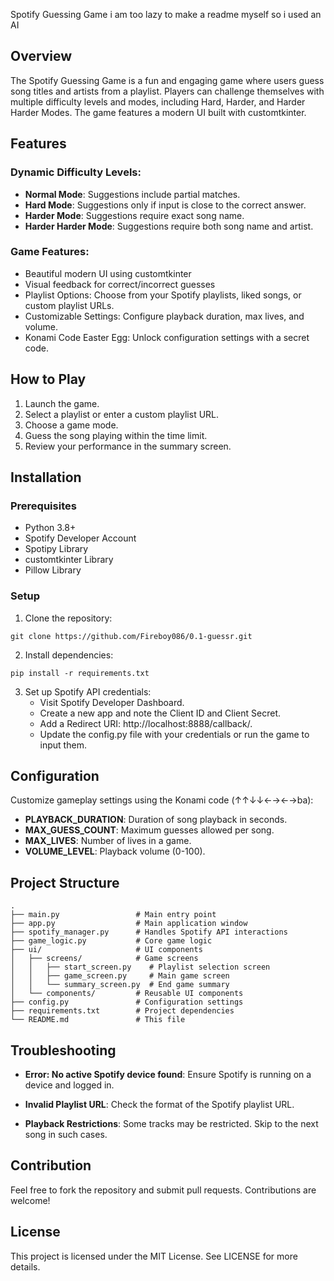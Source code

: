 Spotify Guessing Game
i am too lazy to make a readme myself so i used an AI

## Overview

The Spotify Guessing Game is a fun and engaging game where users guess song titles and artists from a playlist. Players can challenge themselves with multiple difficulty levels and modes, including Hard, Harder, and Harder Harder Modes. The game features a modern UI built with customtkinter.

## Features

### Dynamic Difficulty Levels:

- **Normal Mode**: Suggestions include partial matches.
- **Hard Mode**: Suggestions only if input is close to the correct answer.
- **Harder Mode**: Suggestions require exact song name.
- **Harder Harder Mode**: Suggestions require both song name and artist.

### Game Features:
- Beautiful modern UI using customtkinter
- Visual feedback for correct/incorrect guesses
- Playlist Options: Choose from your Spotify playlists, liked songs, or custom playlist URLs.
- Customizable Settings: Configure playback duration, max lives, and volume.
- Konami Code Easter Egg: Unlock configuration settings with a secret code.

## How to Play

1. Launch the game.
2. Select a playlist or enter a custom playlist URL.
3. Choose a game mode.
4. Guess the song playing within the time limit.
5. Review your performance in the summary screen.

## Installation

### Prerequisites
- Python 3.8+
- Spotify Developer Account
- Spotipy Library
- customtkinter Library
- Pillow Library

### Setup
1. Clone the repository:
```
git clone https://github.com/Fireboy086/0.1-guessr.git
```

2. Install dependencies:
```
pip install -r requirements.txt
```

3. Set up Spotify API credentials:
   - Visit Spotify Developer Dashboard.
   - Create a new app and note the Client ID and Client Secret.
   - Add a Redirect URI: http://localhost:8888/callback/.
   - Update the config.py file with your credentials or run the game to input them.

## Configuration

Customize gameplay settings using the Konami code (↑↑↓↓←→←→ba):

- **PLAYBACK_DURATION**: Duration of song playback in seconds.
- **MAX_GUESS_COUNT**: Maximum guesses allowed per song.
- **MAX_LIVES**: Number of lives in a game.
- **VOLUME_LEVEL**: Playback volume (0-100).

## Project Structure

```
.
├── main.py                 # Main entry point
├── app.py                  # Main application window
├── spotify_manager.py      # Handles Spotify API interactions
├── game_logic.py           # Core game logic
├── ui/                     # UI components
│   ├── screens/            # Game screens
│   │   ├── start_screen.py    # Playlist selection screen
│   │   ├── game_screen.py     # Main game screen
│   │   └── summary_screen.py  # End game summary
│   └── components/         # Reusable UI components
├── config.py               # Configuration settings
├── requirements.txt        # Project dependencies
└── README.md               # This file
```

## Troubleshooting

- **Error: No active Spotify device found**:
  Ensure Spotify is running on a device and logged in.

- **Invalid Playlist URL**:
  Check the format of the Spotify playlist URL.

- **Playback Restrictions**:
  Some tracks may be restricted. Skip to the next song in such cases.

## Contribution

Feel free to fork the repository and submit pull requests. Contributions are welcome!

## License

This project is licensed under the MIT License. See LICENSE for more details.
